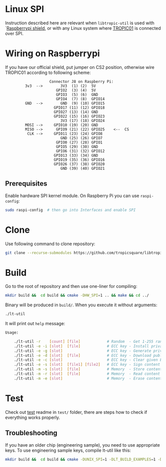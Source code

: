 
# Linux SPI

Instruction described here are relevant when `libtropic-util` is used with `[Raspberrypi shield](https://github.com/tropicsquare/tropic01-raspberrypi-shield-hw), or with any Linux system where [TROPIC01](https://www.tropicsquare.com/tropic01) is connected over SPI.

# Wiring on Raspberrypi

If you have our official shield, put jumper on CS2 position, otherwise wire TROPIC01 according to following scheme:

```
                    Connector J8 on Raspberry Pi:
         3v3  -->        3V3  (1) (2)  5V    
                       GPIO2  (3) (4)  5V    
                       GPIO3  (5) (6)  GND   
                       GPIO4  (7) (8)  GPIO14
         GND  -->        GND  (9) (10) GPIO15
                      GPIO17 (11) (12) GPIO18
                      GPIO27 (13) (14) GND   
                      GPIO22 (15) (16) GPIO23
                         3V3 (17) (18) GPIO24
         MOSI -->     GPIO10 (19) (20) GND   
         MISO -->      GPIO9 (21) (22) GPIO25    <--  CS
          CLK -->     GPIO11 (23) (24) GPIO8 
                         GND (25) (26) GPIO7 
                       GPIO0 (27) (28) GPIO1 
                       GPIO5 (29) (30) GND   
                       GPIO6 (31) (32) GPIO12
                      GPIO13 (33) (34) GND   
                      GPIO19 (35) (36) GPIO16
                      GPIO26 (37) (38) GPIO20
                         GND (39) (40) GPIO21

```

## Prerequisites
Enable hardware SPI kernel module. On Raspberry Pi you can use `raspi-config`:

```sh
sudo raspi-config  # then go into Interfaces and enable SPI
```

# Clone

Use following command to clone repository:
```bash
git clone --recurse-submodules https://github.com/tropicsquare/libtropic-util
```

# Build
Go to the root of repository and then use one-liner for compiling:
```bash
mkdir build &&  cd build && cmake -DHW_SPI=1 .. && make && cd ../
```

Binary will be produced in `build/`. When you execute it without arguments:
```bash
./lt-util
```

It will print out `help` message:
```bash
Usage:

	./lt-util -r    [count] [file]            # Random  - Get 1-255 random bytes and store them into file
	./lt-util -e -i [slot]  [file]            # ECC key - Install private key from keypair.bin into a given slot
	./lt-util -e -g [slot]                    # ECC key - Generate private key in a given slot
	./lt-util -e -d [slot]  [file]            # ECC key - Download public key from given slot into file
	./lt-util -e -c [slot]                    # ECC key - Clear given ECC slot
	./lt-util -e -s [slot]  [file1] [file2]   # ECC key - Sign content of file1 (max size is 4095B) with key from a given slot and store resulting signature into file2
	./lt-util -m -s [slot]  [file]            # Memory  - Store content of filename (max size is 444B)  into memory slot
	./lt-util -m -r [slot]  [file]            # Memory  - Read content of memory slot (max size is 444B) into filename
	./lt-util -m -e [slot]                    # Memory  - Erase content of memory slot

```




# Test

Check out [test](https://github.com/tropicsquare/libtropic-util/test/README.md) readme in `test/` folder, there are steps how to check if everything works properly.




## Troubleshooting
If you have an older chip (engineering sample), you need to use appropriate keys. To use engineering
sample keys, compile lt-util like this:

```sh
mkdir build &&  cd build && cmake -DUNIX_SPI=1 -DLT_BUILD_EXAMPLES=1 -DLT_SH0_PRIV_PATH=../libtropic/provisioning_data/sh0_priv_engineering_sample01.pem .. && make
```